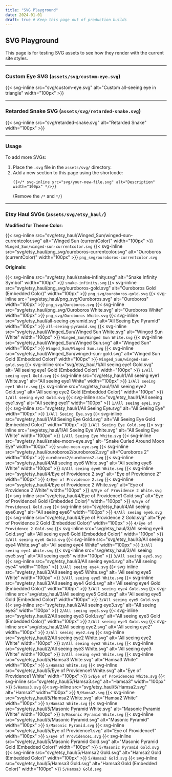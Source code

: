 ```yaml
---
title: "SVG Playground"
date: 2024-01-01
draft: true # Keep this page out of production builds
---
```


## SVG Playground

This page is for testing SVG assets to see how they render with the current site styles.

---

### Custom Eye SVG (`assets/svg/custom-eye.svg`)

{{< svg-inline src="svg/custom-eye.svg" alt="Custom all-seeing eye in triangle" width="100px" >}}

---

### Retarded Snake SVG (`assets/svg/retarded-snake.svg`)

{{< svg-inline src="svg/retarded-snake.svg" alt="Retarded Snake" width="100px" >}}

---

### Usage

To add more SVGs:
1. Place the `.svg` file in the `assets/svg/` directory.
2. Add a new section to this page using the shortcode:
   ```
   {{</* svg-inline src="svg/your-new-file.svg" alt="Description" width="100px" */>}}
   ```
   (Remove the `/*` and `*/`) 

---

### Etsy Haul SVGs (`assets/svg/etsy_haul/`)

**Modified for Theme Color:**

{{< svg-inline src="svg/etsy_haul/Winged_Sun/winged-sun-currentcolor.svg" alt="Winged Sun (currentColor)" width="100px" >}} `Winged_Sun/winged-sun-currentcolor.svg`
{{< svg-inline src="svg/etsy_haul/png_svg/ouroboros-currentcolor.svg" alt="Ouroboros (currentColor)" width="100px" >}} `png_svg/ouroboros-currentcolor.svg`

**Originals:**

{{< svg-inline src="svg/etsy_haul/snake-infinity.svg" alt="Snake Infinity Symbol" width="100px" >}} `snake-infinity.svg`
{{< svg-inline src="svg/etsy_haul/png_svg/ouroboros-gold.svg" alt="Ouroboros Gold (Embedded Color)" width="100px" >}} `png_svg/ouroboros-gold.svg`
{{< svg-inline src="svg/etsy_haul/png_svg/Ouroboros.svg" alt="Ouroboros" width="100px" >}} `png_svg/Ouroboros.svg`
{{< svg-inline src="svg/etsy_haul/png_svg/Ouroboros White.svg" alt="Ouroboros White" width="100px" >}} `png_svg/Ouroboros White.svg`
{{< svg-inline src="svg/etsy_haul/all-seeing-pyramid.svg" alt="All Seeing Eye Pyramid" width="100px" >}} `all-seeing-pyramid.svg`
{{< svg-inline src="svg/etsy_haul/Winged_Sun/Winged Sun White.svg" alt="Winged Sun White" width="100px" >}} `Winged_Sun/Winged Sun White.svg`
{{< svg-inline src="svg/etsy_haul/Winged_Sun/Winged Sun.svg" alt="Winged Sun" width="100px" >}} `Winged_Sun/Winged Sun.svg`
{{< svg-inline src="svg/etsy_haul/Winged_Sun/winged-sun-gold.svg" alt="Winged Sun Gold (Embedded Color)" width="100px" >}} `Winged_Sun/winged-sun-gold.svg`
{{< svg-inline src="svg/etsy_haul/1/All seeing eye1 Gold.svg" alt="All seeing eye1 Gold (Embedded Color)" width="100px" >}} `1/All seeing eye1 Gold.svg`
{{< svg-inline src="svg/etsy_haul/1/All seeing eye1 White.svg" alt="All seeing eye1 White" width="100px" >}} `1/All seeing eye1 White.svg`
{{< svg-inline src="svg/etsy_haul/1/All seeing eye2 Gold.svg" alt="All seeing eye2 Gold (Embedded Color)" width="100px" >}} `1/All seeing eye2 Gold.svg`
{{< svg-inline src="svg/etsy_haul/1/All seeing eye1.svg" alt="All seeing eye1" width="100px" >}} `1/All seeing eye1.svg`
{{< svg-inline src="svg/etsy_haul/1/All Seeing Eye.svg" alt="All Seeing Eye" width="100px" >}} `1/All Seeing Eye.svg`
{{< svg-inline src="svg/etsy_haul/1/All Seeing Eye Gold.svg" alt="All Seeing Eye Gold (Embedded Color)" width="100px" >}} `1/All Seeing Eye Gold.svg`
{{< svg-inline src="svg/etsy_haul/1/All Seeing Eye White.svg" alt="All Seeing Eye White" width="100px" >}} `1/All Seeing Eye White.svg`
{{< svg-inline src="svg/etsy_haul/snake-moon-eye.svg" alt="Snake Curled Around Moon Eye" width="100px" >}} `snake-moon-eye.svg`
{{< svg-inline src="svg/etsy_haul/ouroboros2/ouroboros2.svg" alt="Ouroboros 2" width="100px" >}} `ouroboros2/ouroboros2.svg`
{{< svg-inline src="svg/etsy_haul/4/All seeing eye6 White.svg" alt="All seeing eye6 White" width="100px" >}} `4/All seeing eye6 White.svg`
{{< svg-inline src="svg/etsy_haul/4/Eye of Providence 2.svg" alt="Eye of Providence 2" width="100px" >}} `4/Eye of Providence 2.svg`
{{< svg-inline src="svg/etsy_haul/4/Eye of Providence 2 White.svg" alt="Eye of Providence 2 White" width="100px" >}} `4/Eye of Providence 2 White.svg`
{{< svg-inline src="svg/etsy_haul/4/Eye of Providence1 Gold.svg" alt="Eye of Providence1 Gold (Embedded Color)" width="100px" >}} `4/Eye of Providence1 Gold.svg`
{{< svg-inline src="svg/etsy_haul/4/All seeing eye6.svg" alt="All seeing eye6" width="100px" >}} `4/All seeing eye6.svg`
{{< svg-inline src="svg/etsy_haul/4/Eye of Providence 2 Gold.svg" alt="Eye of Providence 2 Gold (Embedded Color)" width="100px" >}} `4/Eye of Providence 2 Gold.svg`
{{< svg-inline src="svg/etsy_haul/3/All seeing eye6 Gold.svg" alt="All seeing eye6 Gold (Embedded Color)" width="100px" >}} `3/All seeing eye6 Gold.svg`
{{< svg-inline src="svg/etsy_haul/3/All seeing eye4 White.svg" alt="All seeing eye4 White" width="100px" >}} `3/All seeing eye4 White.svg`
{{< svg-inline src="svg/etsy_haul/3/All seeing eye5.svg" alt="All seeing eye5" width="100px" >}} `3/All seeing eye5.svg`
{{< svg-inline src="svg/etsy_haul/3/All seeing eye4.svg" alt="All seeing eye4" width="100px" >}} `3/All seeing eye4.svg`
{{< svg-inline src="svg/etsy_haul/3/All seeing eye5 White.svg" alt="All seeing eye5 White" width="100px" >}} `3/All seeing eye5 White.svg`
{{< svg-inline src="svg/etsy_haul/3/All seeing eye4 Gold.svg" alt="All seeing eye4 Gold (Embedded Color)" width="100px" >}} `3/All seeing eye4 Gold.svg`
{{< svg-inline src="svg/etsy_haul/3/All seeing eye5 Gold.svg" alt="All seeing eye5 Gold (Embedded Color)" width="100px" >}} `3/All seeing eye5 Gold.svg`
{{< svg-inline src="svg/etsy_haul/2/All seeing eye3.svg" alt="All seeing eye3" width="100px" >}} `2/All seeing eye3.svg`
{{< svg-inline src="svg/etsy_haul/2/All seeing eye3 Gold.svg" alt="All seeing eye3 Gold (Embedded Color)" width="100px" >}} `2/All seeing eye3 Gold.svg`
{{< svg-inline src="svg/etsy_haul/2/All seeing eye2.svg" alt="All seeing eye2" width="100px" >}} `2/All seeing eye2.svg`
{{< svg-inline src="svg/etsy_haul/2/All seeing eye2 White.svg" alt="All seeing eye2 White" width="100px" >}} `2/All seeing eye2 White.svg`
{{< svg-inline src="svg/etsy_haul/2/All seeing eye3 White.svg" alt="All seeing eye3 White" width="100px" >}} `2/All seeing eye3 White.svg`
{{< svg-inline src="svg/etsy_haul/5/Hamsa3 White.svg" alt="Hamsa3 White" width="100px" >}} `5/Hamsa3 White.svg`
{{< svg-inline src="svg/etsy_haul/5/Eye of Providence1 White.svg" alt="Eye of Providence1 White" width="100px" >}} `5/Eye of Providence1 White.svg`
{{< svg-inline src="svg/etsy_haul/5/Hamsa3.svg" alt="Hamsa3" width="100px" >}} `5/Hamsa3.svg`
{{< svg-inline src="svg/etsy_haul/5/Hamsa2.svg" alt="Hamsa2" width="100px" >}} `5/Hamsa2.svg`
{{< svg-inline src="svg/etsy_haul/5/Hamsa2 White.svg" alt="Hamsa2 White" width="100px" >}} `5/Hamsa2 White.svg`
{{< svg-inline src="svg/etsy_haul/5/Masonic Pyramid White.svg" alt="Masonic Pyramid White" width="100px" >}} `5/Masonic Pyramid White.svg`
{{< svg-inline src="svg/etsy_haul/5/Masonic Pyramid.svg" alt="Masonic Pyramid" width="100px" >}} `5/Masonic Pyramid.svg`
{{< svg-inline src="svg/etsy_haul/5/Eye of Providence1.svg" alt="Eye of Providence1" width="100px" >}} `5/Eye of Providence1.svg`
{{< svg-inline src="svg/etsy_haul/5/Masonic Pyramid Gold.svg" alt="Masonic Pyramid Gold (Embedded Color)" width="100px" >}} `5/Masonic Pyramid Gold.svg`
{{< svg-inline src="svg/etsy_haul/5/Hamsa2 Gold.svg" alt="Hamsa2 Gold (Embedded Color)" width="100px" >}} `5/Hamsa2 Gold.svg`
{{< svg-inline src="svg/etsy_haul/5/Hamsa3 Gold.svg" alt="Hamsa3 Gold (Embedded Color)" width="100px" >}} `5/Hamsa3 Gold.svg` 